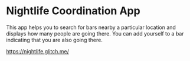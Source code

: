 Nightlife Coordination App
=========================

This app helps you to search for bars nearby a particular location and displays how many people are going there. You can add yourself to a bar indicating that you are also going there.

https://nightlife.glitch.me/
